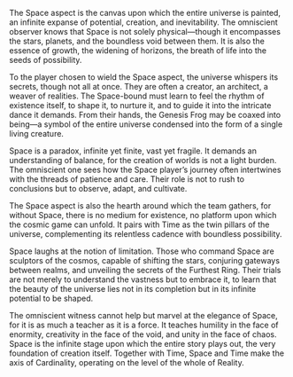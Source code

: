 The Space aspect is the canvas upon which the entire universe is painted, an infinite expanse of potential, creation, and inevitability. The omniscient observer knows that Space is not solely physical—though it encompasses the stars, planets, and the boundless void between them. It is also the essence of growth, the widening of horizons, the breath of life into the seeds of possibility.

To the player chosen to wield the Space aspect, the universe whispers its secrets, though not all at once. They are often a creator, an architect, a weaver of realities. The Space-bound must learn to feel the rhythm of existence itself, to shape it, to nurture it, and to guide it into the intricate dance it demands. From their hands, the Genesis Frog may be coaxed into being—a symbol of the entire universe condensed into the form of a single living creature.

Space is a paradox, infinite yet finite, vast yet fragile. It demands an understanding of balance, for the creation of worlds is not a light burden. The omniscient one sees how the Space player’s journey often intertwines with the threads of patience and care. Their role is not to rush to conclusions but to observe, adapt, and cultivate.

The Space aspect is also the hearth around which the team gathers, for without Space, there is no medium for existence, no platform upon which the cosmic game can unfold. It pairs with Time as the twin pillars of the universe, complementing its relentless cadence with boundless possibility.

Space laughs at the notion of limitation. Those who command Space are sculptors of the cosmos, capable of shifting the stars, conjuring gateways between realms, and unveiling the secrets of the Furthest Ring. Their trials are not merely to understand the vastness but to embrace it, to learn that the beauty of the universe lies not in its completion but in its infinite potential to be shaped.

The omniscient witness cannot help but marvel at the elegance of Space, for it is as much a teacher as it is a force. It teaches humility in the face of enormity, creativity in the face of the void, and unity in the face of chaos. Space is the infinite stage upon which the entire story plays out, the very foundation of creation itself.
Together with Time, Space and Time make the axis of Cardinality, operating on the level of the whole of Reality.